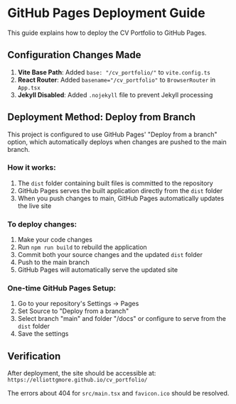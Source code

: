 # GitHub Pages Deployment Guide

This guide explains how to deploy the CV Portfolio to GitHub Pages.

## Configuration Changes Made

1. **Vite Base Path**: Added `base: "/cv_portfolio/"` to `vite.config.ts`
2. **React Router**: Added `basename="/cv_portfolio"` to `BrowserRouter` in `App.tsx`
3. **Jekyll Disabled**: Added `.nojekyll` file to prevent Jekyll processing

## Deployment Method: Deploy from Branch

This project is configured to use GitHub Pages' "Deploy from a branch" option, which automatically deploys when changes are pushed to the main branch.

### How it works:
1. The `dist` folder containing built files is committed to the repository
2. GitHub Pages serves the built application directly from the `dist` folder
3. When you push changes to main, GitHub Pages automatically updates the live site

### To deploy changes:
1. Make your code changes
2. Run `npm run build` to rebuild the application
3. Commit both your source changes and the updated `dist` folder
4. Push to the main branch
5. GitHub Pages will automatically serve the updated site

### One-time GitHub Pages Setup:
1. Go to your repository's Settings → Pages
2. Set Source to "Deploy from a branch"
3. Select branch "main" and folder "/docs" or configure to serve from the `dist` folder
4. Save the settings

## Verification

After deployment, the site should be accessible at:
`https://elliottgmore.github.io/cv_portfolio/`

The errors about 404 for `src/main.tsx` and `favicon.ico` should be resolved.